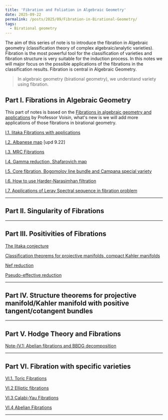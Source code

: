 ```yaml
---
title: 'Fibration and Foliation in Algebraic Geometry'
date: 2025-09-22
permalink: /posts/2025/09/Fibration-in-Birational-Geometry/
tags:
  - Birational geometry
---
```


The aim of this series of note is to introduce the fibration in Algebraic geometry (classification theory of complex algebraic/analytic varieties). Fibration is the most powerful tool for the classification of varieties and fibration structure is very suitable for the induction process. In this notes we will major focus on the possible applications of the fibrations in the classification results. Fibration is central in Algebraic Geometry. 
> In algebraic geometry (birational geometry), we understand variety using fibration. 


## Part I. Fibrations in Algebraic Geometry

This part of notes is based on the [Fibrations in algebraic geometry and applications](https://smf.emath.fr/publications/fibrations-en-geometrie-algebrique-et-applications) by Professor Voisin, what's new is we will add more applications of those fibrations in birational geometry. 


[I.1. Iitaka Fibrations with applications]()

[I.2. Albanese map](https://yilimath.github.io/files/Birational/Fibration/Albanese.pdf) [upd 9.22]

[I.3. MRC Fibrations]()

[I.4. Gamma reduction, Shafarovich map]()

[I.5. Core fibration, Bogomolov line bundle and Campana special variety]()

[I.6. How to use Harder-Narasimhan filtration]()

[I.7. Applications of Leray Spectral sequence in fibration problem](https://yilimath.github.io/files/Birational/Fibration/LeraySS.pdf)

----
## Part II. Singularity of Fibrations


----
## Part III. Positivities of Fibrations


[The Iitaka conjecture]()

[Classification theorems for projective manifolds, compact Kahler manifolds]()

[Nef reduction]()

[Pseudo-effective reduction]()

---
## Part IV. Structure theorems for projective manifold/Kahler manifold with positive tangent/cotangent bundles




---
## Part V. Hodge Theory and Fibrations

[Note-IV.1: Abelian fibrations and BBDG decomposition]()


---
## Part VI. Fibration with specific varieties


[VI.1. Toric Fibrations]()

[VI.2 Elliptic fibrations]()

[VI.3 Calabi-Yau Fibrations]()

[VI.4 Abelian Fibrations]()


---
